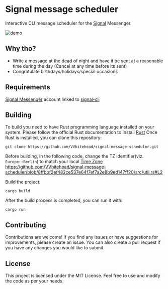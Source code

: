 # Signal message scheduler
Interactive CLI message scheduler for the [Signal](https://signal.org/) Messenger.

![demo](https://github.com/VVhitehead/signal-message-scheduler/assets/15060088/02337a0b-7bde-4d25-8499-9d4205ee05a1)

## Why tho?
- Write a message at the dead of night and have it be sent at a reasonable time during the day (Cancel at any time before its sent)
- Congratulate birthdays/holidays/special occasions 


## Requirements
[Signal Messenger](https://signal.org/) account linked to [signal-cli](https://github.com/AsamK/signal-cli/wiki/Quickstart)

## Building
To build you need to have Rust programming language installed on your system. Please follow the official Rust documentation to install [Rust](https://www.rust-lang.org/tools/install)
Once Rust is installed, you can clone this repository:
```
git clone https://github.com/VVhitehead/signal-message-scheduler.git
```
Before building, in the following code, change the TZ identifier(viz. `Europe::Berlin`) to match your local [Time Zone](https://en.wikipedia.org/wiki/List_of_tz_database_time_zones)
https://github.com/VVhitehead/signal-message-scheduler/blob/8ffbbf2ef482ce537e64f7ef7a2e8b9ed147ff20/src/util.rs#L2

Build the project:
```
cargo build
```

After the build process is completed, you can run it with:
```
cargo run
```

## Contributing
Contributions are welcome! If you find any issues or have suggestions for improvements, please create an issue.
You can also create a pull request if you have any changes you would like to submit.

## License
This project is licensed under the MIT License. Feel free to use and modify the code as per your needs.
